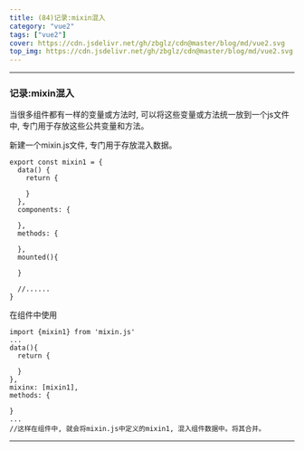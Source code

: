 ```yaml
---
title: (84)记录:mixin混入
category: "vue2"
tags: ["vue2"]
cover: https://cdn.jsdelivr.net/gh/zbglz/cdn@master/blog/md/vue2.svg
top_img: https://cdn.jsdelivr.net/gh/zbglz/cdn@master/blog/md/vue2.svg
---
```


***

### 记录:mixin混入

当很多组件都有一样的变量或方法时, 可以将这些变量或方法统一放到一个js文件中, 专门用于存放这些公共变量和方法。

新建一个mixin.js文件, 专门用于存放混入数据。


    export const mixin1 = {
      data() {
        return {
    
        }
      },
      components: {
    
      },
      methods: {
    
      },
      mounted(){
    
      }
    
      //......
    }

在组件中使用

    import {mixin1} from 'mixin.js'
    ...
    data(){
      return {
        
      }
    },
    mixinx: [mixin1],
    methods: {
      
    }
    ...
    //这样在组件中, 就会将mixin.js中定义的mixin1, 混入组件数据中。将其合并。


***
